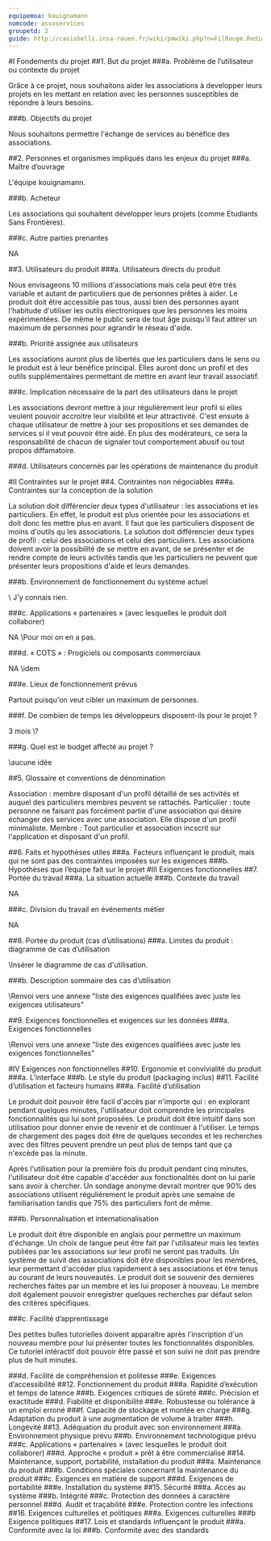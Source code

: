 ```yaml
---
equipemoa: kouignamann
nomcode: assoservices
groupetd: 2
guide: http://casisbelli.insa-rouen.fr/wiki/pmwiki.php?n=FilRouge.RedigerCdc
---
```


#I	Fondements du projet
##1. But du projet
###a. Problème de l’utilisateur ou contexte du projet

  Grâce à ce projet, nous souhaitons aider les associations à developper leurs projets en les mettant en relation avec les personnes susceptibles de répondre à leurs besoins. 

###b. Objectifs du projet

  Nous souhaitons permettre l'échange de services au bénéfice des associations.

##2. Personnes et organismes impliqués dans les enjeux du projet 
###a. Maître d’ouvrage

  L'équipe kouignamann.

###b. Acheteur

  Les associations qui souhaitent développer leurs projets (comme Etudiants Sans Frontières).

###c. Autre parties prenantes

  NA

##3. Utilisateurs du produit
###a.	Utilisateurs directs du produit

  Nous envisageons 10 millions d'associations mais cela peut être très variable et autant de particuliers que de personnes prêtes à aider.
  Le produit doit être accessible pas tous, aussi bien des personnes ayant l'habitude d'utiliser les outils électroniques que les personnes les moins expérimentées. De même le public sera de tout âge puisqu'il faut attirer un maximum de personnes pour agrandir le réseau d'aide.
  
###b. Priorité assignée aux utilisateurs

  Les associations auront plus de libertés que les particuliers dans le sens ou le produit est à leur bénéfice principal. Elles auront donc un profil et des outils supplémentaires permettant de mettre en avant leur travail associatif.

###c. Implication nécessaire de la part des utilisateurs dans le projet

  Les associations devront mettre à jour régulièrement leur profil si elles veulent pouvoir accroitre leur visibilité et leur attractivité. C'est ensuite à chaque utilisateur de mettre à jour ses propositions et ses demandes de services si il veut pouvoir être aidé.
  En plus des modérateurs, ce sera la responsabilité de chacun de signaler tout comportement abusif ou tout propos diffamatoire.
  
###d. Utilisateurs concernés par les opérations de maintenance du produit

#II	Contraintes sur le projet 
##4. Contraintes non négociables
###a. Contraintes sur la conception de la solution

  La solution doit différencier deux types d'utilisateur : les associations et les particuliers. En effet, le produit est plus orientée pour les associations et doit donc les mettre plus en avant. Il faut que les particuliers disposent de moins d'outils qu les associations.
   La solution doit différencier deux types de profil : celui des associations et celui des particuliers. Les associations doivent avoir la possibilité de se mettre en avant, de se présenter et de rendre compte de leurs activités tandis que les particuliers ne peuvent que présenter leurs propositions d'aide et leurs demandes.

###b. Environnement de fonctionnement du système actuel

  \\ J'y connais rien.

###c. Applications « partenaires » (avec lesquelles le produit doit collaborer)

  NA \\Pour moi on en a pas.

###d. « COTS » : Progiciels ou composants commerciaux

  NA \\idem

###e. Lieux de fonctionnement prévus

  Partout puisqu'on veut cibler un maximum de personnes.

###f. De combien de temps les développeurs disposent-ils pour le projet ?

  3 mois \\?

###g. Quel est le budget affecté au projet ?

  \\aucune idée

##5. Glossaire et conventions de dénomination

  Association : membre disposant d'un profil détaillé de ses activités et auquel des particuliers membres peuvent se rattachés.
  Particulier : toute personne ne faisant pas forcément partie d'une association qui désire échanger des services avec une association. Elle dispose d'un profil minimaliste.
  Membre : Tout particulier et association incscrit sur l'application et disposant d'un profil.
  
##6. Faits et hypothèses utiles
###a. Facteurs influençant le produit, mais qui ne sont pas des contraintes imposées sur les exigences
###b. Hypothèses que l’équipe fait sur le projet 
#III	Exigences fonctionnelles
##7. Portée du travail
###a. La situation actuelle
###b. Contexte du travail

  NA

###c. Division du travail en événements métier

  NA

##8. Portée du produit (cas d’utilisations)
###a. Limites du produit : diagramme de cas d’utilisation

  \\Insérer le diagramme de cas d'utilisation.

###b. Description sommaire des cas d’utilisation

  \\Renvoi vers une annexe "liste des exigences qualifiées avec juste les exigences utilisateurs"

##9. Exigences fonctionnelles et exigences sur les données
###a. Exigences fonctionnelles

  \\Renvoi vers une annexe "liste des exigences qualifiées avec juste les exigences fonctionnelles"

#IV	Exigences non fonctionnelles
##10. Ergonomie et convivialité du produit
###a. L’interface
###b. Le style du produit (packaging inclus)
##11. Facilité d’utilisation et facteurs humains 
###a. Facilité d’utilisation

  Le produit doit pouvoir être facil d'accès par n'importe qui : en explorant pendant quelques minutes, l'utilisateur doit comprendre les principales fonctionnalités qui lui sont proposées.
  Le produit doit être intuitif dans son utilisation pour donner envie de revenir et de continuer à l'utiliser.
  Le temps de chargement des pages doit être de quelques secondes et les recherches avec des filtres peuvent prendre un peut plus de temps tant que ça n'excède pas la minute.
  
  Après l'utilisation pour la première fois du produit pendant cinq minutes, l'utilisateur doit être capable d'accéder aux fonctionalités dont on lui parle sans avoir à chercher.
  Un  sondage  anonyme  devrait  montrer  que  90%  des associations utilisent régulièrement le produit après une semaine de familiarisation tandis que 75% des particuliers font de même.
  
###b. Personnalisation et internationalisation

  Le produit doit être disponible en anglais pour permettre un maximum d'échange. Un choix de langue peut être fait par l'utilisateur mais les textes publiées par les associations sur leur profil ne seront pas traduits.
  Un système de suivit des associations doit être disponibles pour les membres, leur permettant d'accéder plus rapidement à ses associations et être tenus au courant de leurs nouveautés.
  Le produit doit se souvenir des dernières recherches faites par un membre et les lui proposer à nouveau. Le membre doit également pouvoir enregistrer quelques recherches par défaut selon des critères spécifiques.
  
###c. Facilité d’apprentissage

  Des petites bulles tutorielles doivent apparaître après l'inscription d'un nouveau membre pour lui présenter toutes les fonctionnalités disponibles. Ce tutoriel intéractif doit pouvoir être passé et son suivi ne doit pas prendre plus de huit minutes.
  
###d. Facilité de compréhension et politesse
###e. Exigences d’accessibilité
##12. Fonctionnement du produit
###a. Rapidité d’exécution et temps de latence
###b. Exigences critiques de sûreté
###c. Précision et exactitude
###d. Fiabilité et disponibilité
###e. Robustesse ou tolérance à un emploi erroné
###f. Capacité de stockage et montée en charge
###g. Adaptation du produit à une augmentation de volume à traiter
###h. Longévité
##13. Adéquation du produit avec son environnement
###a. Environnement physique prévu
###b. Environnement technologique prévu
###c. Applications « partenaires » (avec lesquelles le produit doit collaborer) 
###d. Approche « produit » prêt à être commercialisé
##14. Maintenance, support, portabilité, installation du produit
###a. Maintenance du produit 
###b. Conditions spéciales concernant la maintenance du produit
###c. Exigences en matière de support
###d. Exigences de portabilité
###e. Installation du système
##15. Sécurité
###a. Accès au système
###b. Intégrité
###c. Protection des données à caractère personnel
###d. Audit et traçabilité
###e. Protection contre les infections
##16. Exigences culturelles et politiques 
###a. Exigences culturelles
###b Exigence politiques
##17. Lois et standards influençant le produit
###a. Conformité avec la loi
###b. Conformité avec des standards
